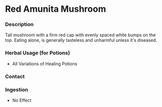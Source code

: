# Red Amunita Mushroom

### Description

Tall mushroom with a firm red cap with evenly spaced white bumps on the top. Eating alone, is generally tasteless and unharmful unless it's diseased.

### Herbal Usage (for Potions)
- All Variations of Healing Potions

### Contact

### Ingestion
- No Effect    